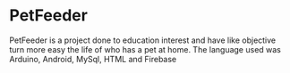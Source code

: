 # PetFeeder
PetFeeder is a project done to education interest and have like objective turn more easy the life of who has a pet at home. The language used was Arduino, Android, MySql, HTML and Firebase
